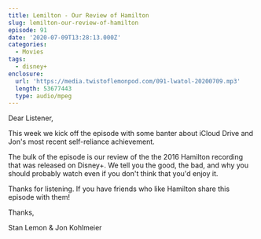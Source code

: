 ```yaml
---
title: Lemilton - Our Review of Hamilton
slug: lemilton-our-review-of-hamilton
episode: 91
date: '2020-07-09T13:28:13.000Z'
categories:
  - Movies
tags:
  - disney+
enclosure:
  url: 'https://media.twistoflemonpod.com/091-lwatol-20200709.mp3'
  length: 53677443
  type: audio/mpeg
---
```


Dear Listener,

This week we kick off the episode with some banter about iCloud Drive and Jon's most recent self-reliance achievement.

The bulk of the episode is our review of the the 2016 Hamilton recording that was released on Disney+. We tell you the good, the bad, and why you should probably watch even if you don't think that you'd enjoy it.

Thanks for listening. If you have friends who like Hamilton share this episode with them!

Thanks,

Stan Lemon & Jon Kohlmeier
